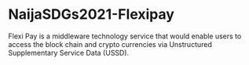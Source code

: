 # NaijaSDGs2021-Flexipay
Flexi Pay is a middleware technology service that would enable users to access the block chain and crypto currencies via Unstructured Supplementary Service Data (USSD). 
